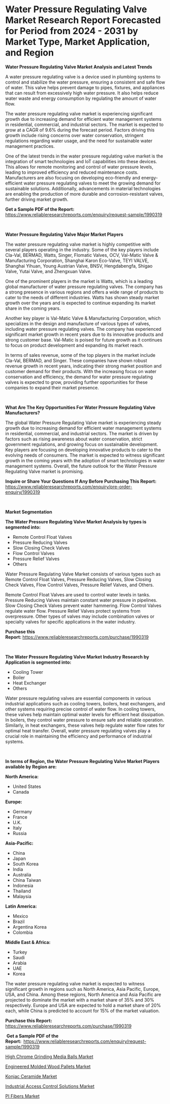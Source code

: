 <p><h1>Water Pressure Regulating Valve Market Research Report Forecasted for Period from 2024 -  2031 by Market Type, Market Application, and Region</h1></p><p><strong>Water Pressure Regulating Valve Market Analysis and Latest Trends</strong></p>
<p><p>A water pressure regulating valve is a device used in plumbing systems to control and stabilize the water pressure, ensuring a consistent and safe flow of water. This valve helps prevent damage to pipes, fixtures, and appliances that can result from excessively high water pressure. It also helps reduce water waste and energy consumption by regulating the amount of water flow.</p><p>The water pressure regulating valve market is experiencing significant growth due to increasing demand for efficient water management systems in residential, commercial, and industrial sectors. The market is expected to grow at a CAGR of 9.6% during the forecast period. Factors driving this growth include rising concerns over water conservation, stringent regulations regarding water usage, and the need for sustainable water management practices.</p><p>One of the latest trends in the water pressure regulating valve market is the integration of smart technologies and IoT capabilities into these devices. This allows for remote monitoring and control of water pressure levels, leading to improved efficiency and reduced maintenance costs. Manufacturers are also focusing on developing eco-friendly and energy-efficient water pressure regulating valves to meet the growing demand for sustainable solutions. Additionally, advancements in material technologies are enabling the production of more durable and corrosion-resistant valves, further driving market growth.</p></p>
<p><strong>Get a Sample PDF of the Report:&nbsp;</strong> <a href="https://www.reliableresearchreports.com/enquiry/request-sample/1990319">https://www.reliableresearchreports.com/enquiry/request-sample/1990319</a></p>
<p>&nbsp;</p>
<p><strong>Water Pressure Regulating Valve Major Market Players</strong></p>
<p><p>The water pressure regulating valve market is highly competitive with several players operating in the industry. Some of the key players include Cla-Val, BERMAD, Watts, Singer, Flomatic Valves, OCV, Val-Matic Valve & Manufacturing Corporation, Shanghai Karon Eco-Valve, TEYI VALVE, Shanghai Yihuan, Young Austrian Valve, BNSV, Hengdabengfa, Shigao Valve, Yutai Valve, and Zhengxuan Valve.</p><p>One of the prominent players in the market is Watts, which is a leading global manufacturer of water pressure regulating valves. The company has a strong presence in various regions and offers a wide range of products to cater to the needs of different industries. Watts has shown steady market growth over the years and is expected to continue expanding its market share in the coming years.</p><p>Another key player is Val-Matic Valve & Manufacturing Corporation, which specializes in the design and manufacture of various types of valves, including water pressure regulating valves. The company has experienced significant market growth in recent years due to its innovative products and strong customer base. Val-Matic is poised for future growth as it continues to focus on product development and expanding its market reach.</p><p>In terms of sales revenue, some of the top players in the market include Cla-Val, BERMAD, and Singer. These companies have shown robust revenue growth in recent years, indicating their strong market position and customer demand for their products. With the increasing focus on water conservation and efficiency, the demand for water pressure regulating valves is expected to grow, providing further opportunities for these companies to expand their market presence.</p></p>
<p>&nbsp;</p>
<p><strong>What Are The Key Opportunities For Water Pressure Regulating Valve Manufacturers?</strong></p>
<p><p>The global Water Pressure Regulating Valve market is experiencing steady growth due to increasing demand for efficient water management systems in residential, commercial, and industrial sectors. The market is driven by factors such as rising awareness about water conservation, strict government regulations, and growing focus on sustainable development. Key players are focusing on developing innovative products to cater to the evolving needs of consumers. The market is expected to witness significant growth in the coming years with the adoption of smart technologies in water management systems. Overall, the future outlook for the Water Pressure Regulating Valve market is promising.</p></p>
<p><strong>Inquire or Share Your Questions If Any Before Purchasing This Report:</strong> <a href="https://www.reliableresearchreports.com/enquiry/pre-order-enquiry/1990319">https://www.reliableresearchreports.com/enquiry/pre-order-enquiry/1990319</a></p>
<p>&nbsp;</p>
<p><strong>Market Segmentation</strong></p>
<p><strong>The Water Pressure Regulating Valve Market Analysis by types is segmented into:</strong></p>
<p><ul><li>Remote Control Float Valves</li><li>Pressure Reducing Valves</li><li>Slow Closing Check Valves</li><li>Flow Control Valves</li><li>Pressure Relief Valves</li><li>Others</li></ul></p>
<p><p>Water Pressure Regulating Valve Market consists of various types such as Remote Control Float Valves, Pressure Reducing Valves, Slow Closing Check Valves, Flow Control Valves, Pressure Relief Valves, and Others. </p><p>Remote Control Float Valves are used to control water levels in tanks. Pressure Reducing Valves maintain constant water pressure in pipelines. Slow Closing Check Valves prevent water hammering. Flow Control Valves regulate water flow. Pressure Relief Valves protect systems from overpressure. Other types of valves may include combination valves or specialty valves for specific applications in the water industry.</p></p>
<p><strong>Purchase this Report:&nbsp;</strong><a href="https://www.reliableresearchreports.com/purchase/1990319">https://www.reliableresearchreports.com/purchase/1990319</a></p>
<p>&nbsp;</p>
<p><strong>The Water Pressure Regulating Valve Market Industry Research by Application is segmented into:</strong></p>
<p><ul><li>Cooling Tower</li><li>Boiler</li><li>Heat Exchanger</li><li>Others</li></ul></p>
<p><p>Water pressure regulating valves are essential components in various industrial applications such as cooling towers, boilers, heat exchangers, and other systems requiring precise control of water flow. In cooling towers, these valves help maintain optimal water levels for efficient heat dissipation. In boilers, they control water pressure to ensure safe and reliable operation. Similarly, in heat exchangers, these valves help regulate water flow rates for optimal heat transfer. Overall, water pressure regulating valves play a crucial role in maintaining the efficiency and performance of industrial systems.</p></p>
<p>&nbsp;</p>
<p><strong>In terms of Region, the Water Pressure Regulating Valve Market Players available by Region are:</strong></p>
<p>
    <p> <strong> North America: </strong>
        <ul>
            <li>United States</li>
            <li>Canada</li>
        </ul>
        </p> 
    <p> <strong> Europe: </strong>
        <ul>
            <li>Germany</li>
            <li>France</li>
            <li>U.K.</li>
            <li>Italy</li>
            <li>Russia</li>
        </ul>
        </p> 
    <p> <strong> Asia-Pacific: </strong>
        <ul>
            <li>China</li>
            <li>Japan</li>
            <li>South Korea</li>
            <li>India</li>
            <li>Australia</li>
            <li>China Taiwan</li>
            <li>Indonesia</li>
            <li>Thailand</li>
            <li>Malaysia</li>
        </ul>
        </p> 
    <p> <strong> Latin America: </strong>
        <ul>
            <li>Mexico</li>
            <li>Brazil</li>
            <li>Argentina Korea</li>
            <li>Colombia</li>
        </ul>
        </p> 
    <p> <strong> Middle East & Africa: </strong>
        <ul>
            <li>Turkey</li>
            <li>Saudi</li>
            <li>Arabia</li>
            <li>UAE</li>
            <li>Korea</li>
        </ul>
    </p>
    </p>
<p><p>The water pressure regulating valve market is expected to witness significant growth in regions such as North America, Asia Pacific, Europe, USA, and China. Among these regions, North America and Asia Pacific are projected to dominate the market with a market share of 35% and 30% respectively. Europe and USA are expected to hold a market share of 20% each, while China is predicted to account for 15% of the market valuation.</p></p>
<p><strong>Purchase this Report: </strong><a href="https://www.reliableresearchreports.com/purchase/1990319">https://www.reliableresearchreports.com/purchase/1990319</a></p>
<p>&nbsp;<strong>Get a Sample PDF of the Report:&nbsp;&nbsp;</strong><a href="https://www.reliableresearchreports.com/enquiry/request-sample/1990319">https://www.reliableresearchreports.com/enquiry/request-sample/1990319</a></p>
<p><strong></strong></p>
<p><p><a href="https://view.publitas.com/reportprime-1/high-chrome-grinding-media-balls-market-offer-valuable-insights-into-market-size-market-share-market-trends-and-projections-spanning-from-2024-to-2031/">High Chrome Grinding Media Balls Market</a></p><p><a href="https://rainy-horn-d69.notion.site/Engineered-Molded-Wood-Pallets-Market-Insights-Market-Players-and-Forecast-Till-2031-dbb28ab7646d414587998a7ad287959a">Engineered Molded Wood Pallets Market</a></p><p><a href="https://view.publitas.com/reportprime-1/konjac-ceramide-market-dynamics-2024-2031-also-about-its-market-trends-projections-and-opportunities/">Konjac Ceramide Market</a></p><p><a href="https://rainy-horn-d69.notion.site/Industrial-Access-Control-Solutions-Market-Analysis-Examines-its-Scope-on-Growth-Opportunities-and--028f81093a7041d99af4de25cb2c4dd0">Industrial Access Control Solutions Market</a></p><p><a href="https://woozy-pyroraptor-a1f.notion.site/PI-Fibers-Market-Dynamics-2024-2031-Also-about-Its-Market-Trends-Projections-and-Opportunities-00d4171bacd84d708a223bee74cdb3b3">PI Fibers Market</a></p></p>